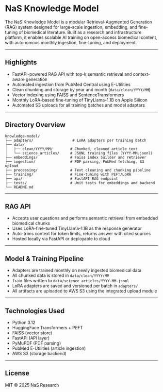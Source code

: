 # NaS Knowledge Model

The NaS Knowledge Model is a modular Retrieval-Augmented Generation (RAG) system designed for large-scale ingestion, embedding, and fine-tuning of biomedical literature. Built as a research and infrastructure platform, it enables scalable AI training on open-access biomedical content, with autonomous monthly ingestion, fine-tuning, and deployment.

---

## Highlights

- FastAPI-powered RAG API with top-k semantic retrieval and context-aware generation
- Automated ingestion from PubMed Central using E-Utilities
- Clean chunking and storage by year and month (`data/clean/YYYY/MM`)
- Vector indexing using FAISS and SentenceTransformers
- Monthly LoRA-based fine-tuning of TinyLlama-1.1B on Apple Silicon
- Automated S3 uploads for all training batches and model adapters

---

## Directory Overview

```
knowledge-model/
├── adapters/                  # LoRA adapters per training batch
├── data/
│   ├── clean/YYYY/MM/        # Chunked, cleaned article text
│   └── science_articles/     # JSONL training files (YYYY-MM.jsonl)
├── embeddings/               # Faiss index builder and retriever
├── ingestion/                # PDF parsing, PubMed fetching, S3 upload
├── processing/               # Text cleaning and chunking pipeline
├── training/                 # Fine-tuning with PEFT/LoRA
├── api/                      # FastAPI RAG endpoint
├── tests/                    # Unit tests for embeddings and backend
└── README.md
```

---

## RAG API

- Accepts user questions and performs semantic retrieval from embedded biomedical chunks
- Uses LoRA-fine-tuned TinyLlama-1.1B as the response generator
- Auto-trims context for token limits, returns answer with cited sources
- Hosted locally via FastAPI or deployable to cloud

---

## Model & Training Pipeline

- Adapters are trained monthly on newly ingested biomedical data
- All chunked data is stored in `data/clean/YYYY/MM`
- Train files written to `data/science_articles/YYYY-MM.jsonl`
- LoRA adapters are saved and versioned per batch in `adapters/`
- All artifacts are uploaded to AWS S3 using the integrated upload module

---

## Technologies Used

- Python 3.12
- HuggingFace Transformers + PEFT
- FAISS (vector store)
- FastAPI (API layer)
- PyMuPDF (PDF parsing)
- PubMed E-Utilities (article ingestion)
- AWS S3 (storage backend)

---

## License

MIT © 2025 NaS Research

